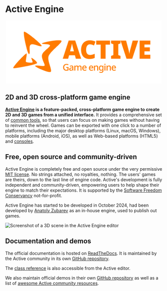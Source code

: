 # Active Engine

<p align="center">
  <a href="https://activeActiveengine.org">
    <img src="logo.png" width="500" alt="Active Engine logo">
  </a>
</p>

## 2D and 3D cross-platform game engine

**[Active Engine](https://activeengine.org) is a feature-packed, cross-platform
game engine to create 2D and 3D games from a unified interface.** It provides a
comprehensive set of [common tools](https://activeengine.org/features), so that users can focus on making games
without having to reinvent the wheel. Games can be exported with one click to a
number of platforms, including the major desktop platforms (Linux, macOS,
Windows), mobile platforms (Android, iOS), as well as Web-based platforms
(HTML5) and
[consoles](https://docs.activeengine.org/en/latest/tutorials/platform/consoles.html).

## Free, open source and community-driven

Active Engine is completely free and open source under the very permissive [MIT license](https://activeengine.org/license).
No strings attached, no royalties, nothing. The users' games are theirs, down
to the last line of engine code. Active's development is fully independent and
community-driven, empowering users to help shape their engine to match their
expectations. It is supported by the [Software Freedom Conservancy](https://sfconservancy.org/)
not-for-profit.

Active Engine has started to be developed in October 2024, had been developed by [Anatoly Zubarev](https://github.com/reduz) as an in-house engine, used to publish out games.

![Screenshot of a 3D scene in the Active Engine editor](https://cdn.discordapp.com/attachments/858276521972858881/1295109209804902524/image.png?ex=671362b1&is=67121131&hm=eb2e48d4d0f023e118f1e614a87180428ff41f820e7c04bafa5579d747ad51a3&)

## Documentation and demos

The official documentation is hosted on [ReadTheDocs](https://docs.activeengine.org).
It is maintained by the Active community in its own [GitHub repository](https://github.com/activeengine/active-docs).

The [class reference](https://docs.activeengine.org/en/latest/classes/)
is also accessible from the Active editor.

We also maintain official demos in their own [GitHub repository](https://github.com/activeengine/active-demo-projects)
as well as a list of [awesome Active community resources](https://github.com/activeengine/awesome-active).
